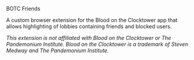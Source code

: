 BOTC Friends

A custom browser extension for the Blood on the Clocktower app that allows highlighting of lobbies containing friends and blocked users.

*This extension is not affiliated with Blood on the Clocktower or The Pandemonium Institute. Blood on the Clocktower is a trademark of Steven Medway and The Pandemonium Institute.*
